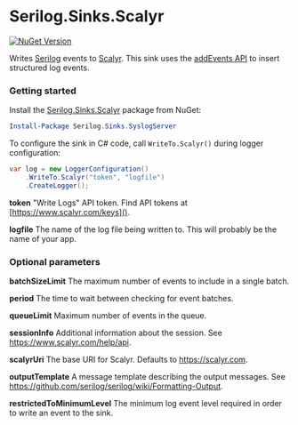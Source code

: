 # Serilog.Sinks.Scalyr

[![NuGet Version](http://img.shields.io/nuget/v/Serilog.Sinks.Scalyr.svg?style=flat)](https://www.nuget.org/packages/Serilog.Sinks.Scalyr/)

Writes [Serilog](https://serilog.net) events to [Scalyr](https://www.scalyr.com/). This sink uses the [addEvents API](https://www.scalyr.com/help/api#addEvents) to insert structured log events.

### Getting started

Install the [Serilog.Sinks.Scalyr](https://www.nuget.org/packages/Serilog.Sinks.Scalyr) package from NuGet:

```powershell
Install-Package Serilog.Sinks.SyslogServer
```

To configure the sink in C# code, call `WriteTo.Scalyr()` during logger configuration:

```csharp
var log = new LoggerConfiguration()
    .WriteTo.Scalyr("token", "logfile")
    .CreateLogger();
```

**token** "Write Logs" API token. Find API tokens at [https://www.scalyr.com/keys]().

**logfile** The name of the log file being written to. This will probably be the name of your app.

### Optional parameters

**batchSizeLimit** The maximum number of events to include in a single batch.

**period** The time to wait between checking for event batches.

**queueLimit** Maximum number of events in the queue.

**sessionInfo** Additional information about the session. See https://www.scalyr.com/help/api.

**scalyrUri** The base URI for Scalyr. Defaults to https://scalyr.com.

**outputTemplate** A message template describing the output messages. See https://github.com/serilog/serilog/wiki/Formatting-Output.

**restrictedToMinimumLevel** The minimum log event level required in order to write an event to the sink.